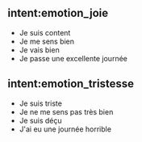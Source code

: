 ## intent:emotion_joie
- Je suis content
- Je me sens bien
- Je vais bien
- Je passe une excellente journée

## intent:emotion_tristesse
- Je suis triste
- Je ne me sens pas très bien
- Je suis déçu
- J'ai eu une journée horrible
